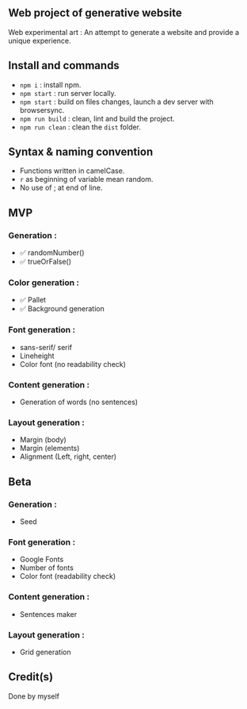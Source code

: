 
## Web project of generative website
Web experimental art :
An attempt to generate a website and provide a unique experience.

## Install and commands
- `npm i` : install npm.
- `npm start` : run server locally.
- `npm start` : build on files changes, launch a dev server with browsersync.
- `npm run build` : clean, lint and build the project.
- `npm run clean` : clean the `dist` folder.


## Syntax & naming convention
- Functions written in camelCase.
- `r` as beginning of variable mean random.
- No use of ; at end of line.
 
## MVP 

### Generation :
- ✅ randomNumber()
- ✅ trueOrFalse()

### Color generation : 
- ✅ Pallet 
- ✅ Background generation 


### Font generation :
- sans-serif/ serif
- Lineheight
- Color font (no readability check)

### Content generation : 
- Generation of words (no sentences)

### Layout generation : 
- Margin (body)
- Margin (elements)
- Alignment (Left, right, center)



## Beta 

### Generation : 
- Seed 

### Font generation :
- Google Fonts
- Number of fonts
- Color font (readability check)


### Content generation : 
- Sentences maker 

### Layout generation : 
- Grid generation


## Credit(s)

Done by myself 